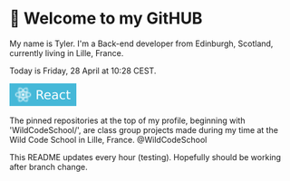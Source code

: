 # 👋 Welcome to my GitHUB 

My name is Tyler. I'm a Back-end developer from Edinburgh, Scotland, currently living in Lille, France. 

Today is Friday, 28 April at 10:28 CEST.

![react](images/react.svg)

The pinned repositories at the top of my profile, beginning with 'WildCodeSchool/', are class group projects made during my time at the Wild Code School in Lille, France. @WildCodeSchool

This README updates every hour (testing). Hopefully should be working after branch change.